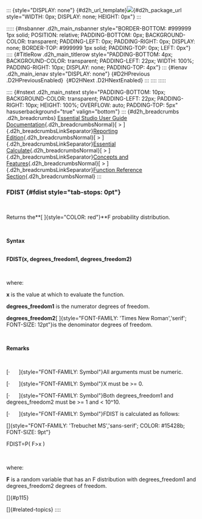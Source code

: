 ::: {style="DISPLAY: none"}
[](ms-xhelp:///?Id=d2h_url_template){#d2h_url_template}![](!package_url!){#d2h_package_url style="WIDTH: 0px; DISPLAY: none; HEIGHT: 0px"}
:::

::::: {#nsbanner .d2h_main_nsbanner style="BORDER-BOTTOM: #999999 1px solid; POSITION: relative; PADDING-BOTTOM: 0px; BACKGROUND-COLOR: transparent; PADDING-LEFT: 0px; PADDING-RIGHT: 0px; DISPLAY: none; BORDER-TOP: #999999 1px solid; PADDING-TOP: 0px; LEFT: 0px"}
:::: {#TitleRow .d2h_main_titlerow style="PADDING-BOTTOM: 4px; BACKGROUND-COLOR: transparent; PADDING-LEFT: 22px; WIDTH: 100%; PADDING-RIGHT: 10px; DISPLAY: none; PADDING-TOP: 4px"}
::: {#ienav .d2h_main_ienav style="DISPLAY: none"}
[](ms-xhelp:///?Id=425ec2bd-1e19-4b6b-82e8-7fee5b89ee12){#D2HPrevious .D2HPreviousEnabled}  [](ms-xhelp:///?Id=c9ac28db-33bc-44a8-b7b0-a25ebb23b2f2){#D2HNext .D2HNextEnabled}
:::
::::
:::::

:::: {#nstext .d2h_main_nstext style="PADDING-BOTTOM: 10px; BACKGROUND-COLOR: transparent; PADDING-LEFT: 22px; PADDING-RIGHT: 10px; HEIGHT: 100%; OVERFLOW: auto; PADDING-TOP: 5px" hasuserbackground="true" valign="bottom"}
::: {#d2h_breadcrumbs .d2h_breadcrumbs}
[Essential Studio User Guide Documentation](ms-xhelp:///?Id=12457748-09e3-4d74-a240-8e049cedf030){.d2h_breadcrumbsNormal}[ \> ]{.d2h_breadcrumbsLinkSeparator}[Reporting Edition](ms-xhelp:///?Id=027aa5b6-6676-4f93-ad23-c20e8c45792e){.d2h_breadcrumbsNormal}[ \> ]{.d2h_breadcrumbsLinkSeparator}[Essential Calculate](ms-xhelp:///?Id=2ea52c7f-a332-43bd-9ca7-2ea0898ff54e){.d2h_breadcrumbsNormal}[ \> ]{.d2h_breadcrumbsLinkSeparator}[Concepts and Features](ms-xhelp:///?Id=91222e44-d3ca-4392-8f0f-41bd2ae3dd3f){.d2h_breadcrumbsNormal}[ \> ]{.d2h_breadcrumbsLinkSeparator}[Function Reference Section](ms-xhelp:///?Id=64c2cb3d-2548-4fe4-b0d1-0c2249ee26c8){.d2h_breadcrumbsNormal}
:::

### FDIST {#fdist style="tab-stops: 0pt"}

 

Returns the**[ ]{style="COLOR: red"}**F probability distribution.

 

**Syntax**

\
**FDIST(x, degrees_freedom1, degrees_freedom2)**

 

where:

**x** is the value at which to evaluate the function.

**degrees_freedom1** is the numerator degrees of freedom.

**degrees_freedom2**[ ]{style="FONT-FAMILY: 'Times New Roman','serif'; FONT-SIZE: 12pt"}is the denominator degrees of freedom.

 

**Remarks**

 

[·      ]{style="FONT-FAMILY: Symbol"}All arguments must be numeric.

[·      ]{style="FONT-FAMILY: Symbol"}X must be \>= 0.

[·      ]{style="FONT-FAMILY: Symbol"}Both degrees_freedom1 and degrees_freedom2 must be \>= 1 and \< 10\^10.

[·      ]{style="FONT-FAMILY: Symbol"}FDIST is calculated as follows:

[]{style="FONT-FAMILY: 'Trebuchet MS','sans-serif'; COLOR: #15428b; FONT-SIZE: 9pt"} 

FDIST=P( F\>x )

 

where:

**F** is a random variable that has an F distribution with degrees_freedom1 and degrees_freedom2 degrees of freedom.

[]{#p115} 

[]{#related-topics}
::::
